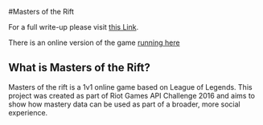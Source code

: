 #Masters of the Rift

For a full write-up please visit [this Link](https://docs.google.com/document/d/1OQTJUeE9rWVFVlN1p8xV9mijL09jSobhid-z-MBpcHU).

There is an online version of the game [running here](http://dedivps-47985.dedicloud.co.uk/)

## What is Masters of the Rift?
Masters of the rift is a 1v1 online game based on League of Legends. This project was created as part of Riot Games API Challenge 2016 and aims to show how mastery data can be used as part of a broader, more social experience.

